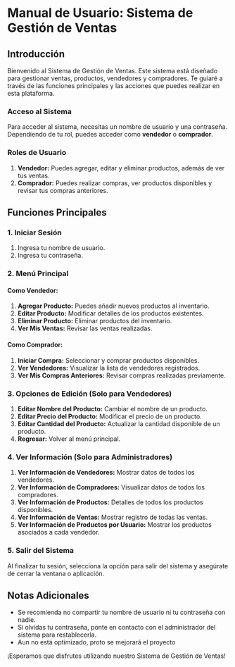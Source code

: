 # Manual de Usuario: Sistema de Gestión de Ventas

## Introducción

Bienvenido al Sistema de Gestión de Ventas. Este sistema está diseñado para gestionar ventas, productos, vendedores y compradores. Te guiaré a través de las funciones principales y las acciones que puedes realizar en esta plataforma.

### Acceso al Sistema

Para acceder al sistema, necesitas un nombre de usuario y una contraseña. Dependiendo de tu rol, puedes acceder como **vendedor** o **comprador**.

### Roles de Usuario

1. **Vendedor:** Puedes agregar, editar y eliminar productos, además de ver tus ventas.
2. **Comprador:** Puedes realizar compras, ver productos disponibles y revisar tus compras anteriores.

## Funciones Principales

### 1. Iniciar Sesión

1. Ingresa tu nombre de usuario.
2. Ingresa tu contraseña.

### 2. Menú Principal

#### Como Vendedor:

1. **Agregar Producto:** Puedes añadir nuevos productos al inventario.
2. **Editar Producto:** Modificar detalles de los productos existentes.
3. **Eliminar Producto:** Eliminar productos del inventario.
4. **Ver Mis Ventas:** Revisar las ventas realizadas.

#### Como Comprador:

1. **Iniciar Compra:** Seleccionar y comprar productos disponibles.
2. **Ver Vendedores:** Visualizar la lista de vendedores registrados.
3. **Ver Mis Compras Anteriores:** Revisar compras realizadas previamente.

### 3. Opciones de Edición (Solo para Vendedores)

1. **Editar Nombre del Producto:** Cambiar el nombre de un producto.
2. **Editar Precio del Producto:** Modificar el precio de un producto.
3. **Editar Cantidad del Producto:** Actualizar la cantidad disponible de un producto.
4. **Regresar:** Volver al menú principal.

### 4. Ver Información (Solo para Administradores)

1. **Ver Información de Vendedores:** Mostrar datos de todos los vendedores.
2. **Ver Información de Compradores:** Visualizar datos de todos los compradores.
3. **Ver Información de Productos:** Detalles de todos los productos disponibles.
4. **Ver Información de Ventas:** Mostrar registro de todas las ventas.
5. **Ver Información de Productos por Usuario:** Mostrar los productos asociados a cada vendedor.

### 5. Salir del Sistema

Al finalizar tu sesión, selecciona la opción para salir del sistema y asegúrate de cerrar la ventana o aplicación.

## Notas Adicionales

- Se recomienda no compartir tu nombre de usuario ni tu contraseña con nadie.
- Si olvidas tu contraseña, ponte en contacto con el administrador del sistema para restablecerla.
- Aun no está optimizado, proto se mejorará el proyecto
  
¡Esperamos que disfrutes utilizando nuestro Sistema de Gestión de Ventas!
